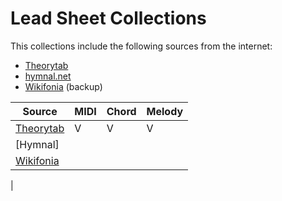 # Lead Sheet Collections

This collections include the following sources from the internet:
* [Theorytab]
* [hymnal.net]
* [Wikifonia] (backup)

| Source               | MIDI | Chord | Melody |
|----------------------|------|-------|--------|
| [Theorytab]          |   V  |   V   |   V    |
| [Hymnal]             |
| [Wikifonia]          |
|

[Theorytab]: https://www.hooktheory.com/theorytab
[hymnal.net]: https://www.hymnal.net/en/home
[Wikifonia]: http://www.wikifonia.org/
